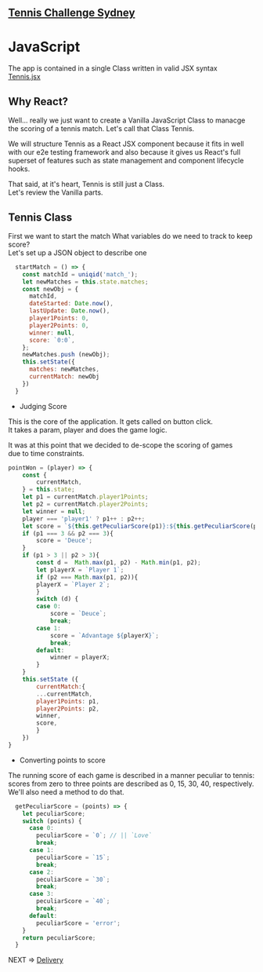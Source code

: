
## [Tennis Challenge Sydney](./index.md)

# JavaScript

The app is contained in a single Class written in valid JSX syntax  
[Tennis.jsx](https://github.com/listingslab-software/tennis-challenge-sydney/blob/master/src/Tennis/Tennis.jsx)


## Why React?

Well... really we just want to create a Vanilla JavaScript 
Class to manacge the scoring of a tennis match. Let's call that Class Tennis.  

We will structure Tennis as a React JSX component because it fits in well  
with our e2e testing framework and also because it gives us React's full  
superset of features such as state management and component lifecycle hooks.  

That said, at it's heart, Tennis is still just a Class.  
Let's review the Vanilla parts.

## Tennis Class

First we want to start the match
What variables do we need to track to keep score?  
Let's set up a JSON object to describe one

```javascript
  startMatch = () => {
    const matchId = uniqid('match_');
    let newMatches = this.state.matches;
    const newObj = {
      matchId,
      dateStarted: Date.now(),
      lastUpdate: Date.now(),
      player1Points: 0,
      player2Points: 0,
      winner: null,
      score: `0:0`,
    };
    newMatches.push (newObj);
    this.setState({
      matches: newMatches,
      currentMatch: newObj
    })
  }
```
- Judging Score

This is the core of the application. It gets called on button click.  
It takes a param, player and does the game logic.

It was at this point that we decided to de-scope the scoring of games  
due to time constraints. 

```javascript
pointWon = (player) => {
    const {
        currentMatch,
    } = this.state;
    let p1 = currentMatch.player1Points;
    let p2 = currentMatch.player2Points;
    let winner = null;
    player === 'player1' ? p1++ : p2++;
    let score = `${this.getPeculiarScore(p1)}:${this.getPeculiarScore(p2)}`;
    if (p1 === 3 && p2 === 3){
        score = 'Deuce';
    }  
    if (p1 > 3 || p2 > 3){
        const d =  Math.max(p1, p2) - Math.min(p1, p2);
        let playerX = `Player 1`;
        if (p2 === Math.max(p1, p2)){
        playerX = `Player 2`;
        }
        switch (d) {
        case 0:
            score = `Deuce`;
            break;
        case 1:
            score = `Advantage ${playerX}`;
            break;
        default:
            winner = playerX;
        }
    }
    this.setState ({
        currentMatch:{
        ...currentMatch,
        player1Points: p1,
        player2Points: p2,
        winner,
        score,
        }
    })
}
```
- Converting points to score

The running score of each game is described in a manner peculiar to tennis: scores from zero to three points are described as 0, 15, 30, 40, respectively. We'll also need a method to do that.

```javascript
  getPeculiarScore = (points) => {
    let peculiarScore;
    switch (points) {
      case 0:
        peculiarScore = `0`; // || `Love`
        break;
      case 1:
        peculiarScore = `15`;
        break;
      case 2:
        peculiarScore = `30`;
        break;
      case 3:
        peculiarScore = `40`;
        break;
      default: 
        peculiarScore = 'error';
    }
    return peculiarScore;
  }
```

NEXT => [Delivery](https://listingslab-software.github.io/tennis-challenge-sydney/solution.html)